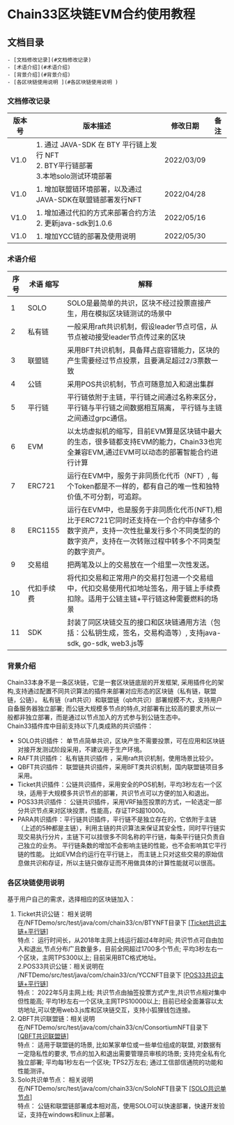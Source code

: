 # Chain33区块链EVM合约使用教程

## 文档目录
	- [文档修改记录](#文档修改记录)
	- [术语介绍](#术语介绍)
	- [背景介绍](#背景介绍)
	- [各区块链使用说明 ](#各区块链使用说明 )
	

### 文档修改记录
| 版本号 | 版本描述                              | 修改日期   | 备注 |
| ------ | ------------------------------------- | ---------- | ---- |
| V1.0   | 1. 通过 JAVA-SDK 在 BTY 平行链上发行 NFT<br>2. BTY平行链部署<br>3.本地solo测试环境部署 | 2022/03/09 |
| V1.0   | 1. 增加联盟链环境部署，以及通过JAVA-SDK在联盟链部署发行NFT | 2022/04/28 |
| V1.0   | 1. 增加通过代扣的方式来部署合约方法<br>2. 更新java-sdk到1.0.6 | 2022/05/16 |
| V1.0   | 1. 增加YCC链的部署及使用说明 | 2022/05/30 |

### 术语介绍 
| 序号 | 术语 缩写                              | 解释   |
| ------- | -------------------------------------- | --------------------- |
| 1   | SOLO| SOLO是最简单的共识，区块不经过投票直接产生，用在模拟区块链测试的场景中|
| 2   | 私有链| 一般采用raft共识机制，假设leader节点可信，从节点被动接受leader节点传过来的区块|
| 3   | 联盟链| 采用BFT共识机制，具备拜占庭容错能力，区块的产生需要经过节点投票，且要满足超过2/3票数一致|
| 4   | 公链| 采用POS共识机制，节点可随意加入和退出集群|
| 5   | 平行链| 平行链依附于主链，平行链之间通过名称来区分，平行链与平行链之间数据相互隔离， 平行链与主链之间通过grpc通信。|
| 6   | EVM| 以太坊虚拟机的缩写，目前EVM算是区块链中最大的生态，很多链都支持EVM的能力，Chain33也完全兼容EVM,通过EVM可以动态的部署智能合约进行计算|
| 7   | ERC721| 运行在EVM中，服务于非同质化代币（NFT）, 每个Token都是不一样的，都有自己的唯一性和独特价值,不可分割，可追踪。|
| 8   | ERC1155| 运行在EVM中，也是服务于非同质化代币(NFT),相比于ERC721它同时还支持在一个合约中存储多个数字资产，支持一次性批量发行多个不同类型的的数字资产，支持在一次转账过程中转多个不同类型的数字资产。|
| 9   | 交易组| 把两笔及以上的交易放在一个组里一次性发送。|
| 10   | 代扣手续费| 将代扣交易和正常用户的交易打包进一个交易组中，代扣交易使用代扣地址签名，用于链上手续费扣除。适用于公链主链+平行链这种需要燃料的场景|
| 11   | SDK| 封装了同区块链交互的接口和区块链通用方法（包括：公私钥生成，签名，交易构造等）, 支持java-sdk, go-sdk, web3.js等 |

### 背景介绍
Chain33本身不是一条区块链，它是一套区块链底层的开发框架, 采用插件化的架构,支持通过配置不同共识算法的插件来部署对应形态的区块链（私有链，联盟链，公链）。   私有链（raft共识）和联盟链（qbft共识）部署规模不大，支持用户自备服务器独立部署; 而公链大规模多节点的特点,对部署有比较高的要求,所以一般都非独立部署，而是通过以节点加入的方式参与到公链生态中。     
Chain33插件库中目前支持以下几类成熟的共识插件：   
- SOLO共识插件： 单节点简单共识，区块产生不需要投票，可在应用和区块链对接开发测试阶段采用，不建议用于生产环境。   
- RAFT共识插件： 私有链共识插件 ，采用raft共识机制，使用场景比较少。     
- QBFT共识插件： 联盟链共识插件，采用BFT类共识机制，国内联盟链项目多采用。     
- Ticket共识插件：公链共识插件，采用安全的POS机制，平均3秒左右一个区块，适用于大规模多共识节点的部署，共识节点可以方便的加入和退出。   
- POS33共识插件： 公链共识插件，采用VRF抽签投票的方式，一轮选定一部分共识节点来对区块投票，性能高，存证TPS超10000。   
- PARA共识插件：平行链共识插件，平行链不是独立存在的，它依附于主链（上述的5种都是主链），利用主链的共识算法来保证其安全性，同时平行链实现交易执行分片，主链下可以挂很多不同名称的平行链，每条平行链只负责自己独立的业务。 平行链条数的增加不会影响主链的性能，也不会影响其它平行链的性能。 比如EVM合约运行在平行链上， 而主链上只对这些交易的原始信息做共识和存证，所以主链只做存证而不用做具体的计算性能就可以很高。   
	
### 各区块链使用说明  
基于用户自己的需求，选择相应的区块链加入：  
1. Ticket共识公链： 相关说明在/NFTDemo/src/test/java/com/chain33/cn/BTYNFT目录下  [[Ticket共识主链+平行链]](https://github.com/andyYuanFZM/NFTDemo/tree/main/src/test/java/com/chain33/cn/BTYNFT/readme.md)  
特点： 运行时间长，从2018年主网上线运行超过4年时间; 共识节点可自由加入和退出,节点分布广且数量多，目前全网超过1700多个节点; 平均3秒左右一个区块，主网TPS300以上;  目前采用BTC格式地址。  
2.POS33共识公链：相关说明在 /NFTDemo/src/test/java/com/chain33/cn/YCCNFT目录下 [[POS33共识主链+平行链]](https://github.com/andyYuanFZM/NFTDemo/tree/main/src/test/java/com/chain33/cn/YCCNFT/readme.md)  
特点： 2022年5月主网上线; 共识节点由抽签投票方式产生,共识节点相对集中但性能高;  平均1秒左右一个区块,主网TPS10000以上; 目前已经全面兼容以太坊地址,可以使用web3.js库和区块链交互，支持小狐狸钱包连接。  
3. QBFT共识联盟链：相关说明在/NFTDemo/src/test/java/com/chain33/cn/ConsortiumNFT目录下 [[QBFT共识联盟链]](https://github.com/andyYuanFZM/NFTDemo/tree/main/src/test/java/com/chain33/cn/ConsortiumNFT/readme.md)  
特点： 适用于联盟链的场景, 比如某家单位或一些单位组成的联盟, 对数据有一定隐私性的要求, 节点的加入和退出需要管理员审核的场景;  支持完全私有化独立部署; 平均每1秒左右一个区块; TPS2万左右; 通过工信部信通院的功能和性能测评。  
4. Solo共识单节点： 相关说明在/NFTDemo/src/test/java/com/chain33/cn/SoloNFT目录下  [[SOLO共识单节点]](https://github.com/andyYuanFZM/NFTDemo/tree/main/src/test/java/com/chain33/cn/SoloNFT/soloAndPara/readme.md)     
特点： 公链和联盟链部署成本相对高，使用SOLO可以快速部署，快速开发验证，支持在windows和linux上部署。  

